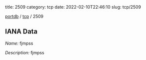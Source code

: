 title: 2509
category: tcp
date: 2022-02-10T22:46:10
slug: tcp/2509

[portdb](/) / [tcp](/category/tcp.html) / 2509


## IANA Data

_Name:_ fjmpss

_Description:_ fjmpss


